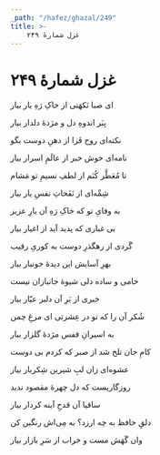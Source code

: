 ```yaml
---
_path: "/hafez/ghazal/249"
title: >-
    غزل شمارهٔ ۲۴۹
---
```

# غزل شمارهٔ ۲۴۹

<div class="b" id="bn1"><div class="m1"><p>ای صبا نَکهَتی از خاکِ رَهِ یار بیار</p></div>
<div class="m2"><p>بِبَر اندوهِ دل و مژدهٔ دلدار بیار</p></div></div>
<div class="b" id="bn2"><div class="m1"><p>نکته‌ای روح فَزا از دهنِ دوست بگو</p></div>
<div class="m2"><p>نامه‌ای خوش خبر از عالَمِ اسرار بیار</p></div></div>
<div class="b" id="bn3"><div class="m1"><p>تا مُعَطَّر کُنَم از لطفِ نسیمِ تو مَشام</p></div>
<div class="m2"><p>شِمِّه‌ای از نَفَحاتِ نفسِ یار بیار</p></div></div>
<div class="b" id="bn4"><div class="m1"><p>به وفایِ تو که خاکِ رَهِ آن یارِ عزیز</p></div>
<div class="m2"><p>بی غباری که پدید آید از اغیار بیار</p></div></div>
<div class="b" id="bn5"><div class="m1"><p>گَردی از رهگذرِ دوست به کوریِ رقیب</p></div>
<div class="m2"><p>بهرِ آسایش این دیدهٔ خونبار بیار</p></div></div>
<div class="b" id="bn6"><div class="m1"><p>خامی و ساده دلی شیوهٔ جانبازان نیست</p></div>
<div class="m2"><p>خبری از بَرِ آن دلبر عیّار بیار</p></div></div>
<div class="b" id="bn7"><div class="m1"><p>شُکر آن را که تو در عِشرتی ای مرغِ چمن</p></div>
<div class="m2"><p>به اسیرانِ قفس مژدهٔ گلزار بیار</p></div></div>
<div class="b" id="bn8"><div class="m1"><p>کامِ جان تلخ شد از صبر که کردم بی دوست</p></div>
<div class="m2"><p>عشوه‌ای زان لبِ شیرین شِکربار بیار</p></div></div>
<div class="b" id="bn9"><div class="m1"><p>روزگاریست که دل چهرهٔ مقصود ندید</p></div>
<div class="m2"><p>ساقیا آن قدحِ آینه کردار بیار</p></div></div>
<div class="b" id="bn10"><div class="m1"><p>دلقِ حافظ به چه ارزد؟ به مِی‌اش رنگین کن</p></div>
<div class="m2"><p>وان گَهَش مست و خراب از سَرِ بازار بیار</p></div></div>
